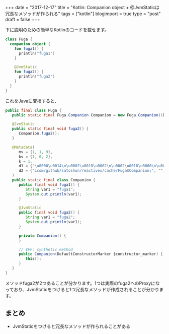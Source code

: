 +++
date = "2017-12-17"
title = "Kotlin: Companion object + @JvmStaticは冗長なメソッドが作られる"
tags = ["kotlin"]
blogimport = true
type = "post"
draft = false
+++

下に説明のための簡単なKotlinのコードを載せます。

```kotlin
class Fuga {
  companion object {
    fun fuga1() {
      println("fuga1")
    }

    @JvmStatic
    fun fuga2() {
      println("fuga2")
    }
  }
}
```

これをJavaに変換すると、

```java
public final class Fuga {
   public static final Fuga.Companion Companion = new Fuga.Companion((DefaultConstructorMarker)null);

   @JvmStatic
   public static final void fuga2() {
      Companion.fuga2();
   }

   @Metadata(
      mv = {1, 1, 9},
      bv = {1, 0, 2},
      k = 1,
      d1 = {"\u0000\u0014\n\u0002\u0018\u0002\n\u0002\u0010\u0000\n\u0002\b\u0002\n\u0002\u0010\u0002\n\u0002\b\u0002\b\u0086\u0003\u0018\u00002\u00020\u0001B\u0007\b\u0002¢\u0006\u0002\u0010\u0002J\u0006\u0010\u0003\u001a\u00020\u0004J\b\u0010\u0005\u001a\u00020\u0004H\u0007¨\u0006\u0006"},
      d2 = {"Lcom/github/satoshun/reactivex/cache/Fuga$Companion;", "", "()V", "fuga1", "", "fuga2", "production sources for module rx-kotlin-cache_main"}
   )
   public static final class Companion {
      public final void fuga1() {
         String var1 = "fuga1";
         System.out.println(var1);
      }

      @JvmStatic
      public final void fuga2() {
         String var1 = "fuga2";
         System.out.println(var1);
      }

      private Companion() {
      }

      // $FF: synthetic method
      public Companion(DefaultConstructorMarker $constructor_marker) {
         this();
      }
   }
}
```

メソッドfuga2が2つあることが分かります。1つは実際のfuga2へのProxyになっており、JvmStaticをつけると1つ冗長なメソッドが作成されることが分かります。


## まとめ

- JvmStaticをつけると冗長なメソッドが作られることがある
